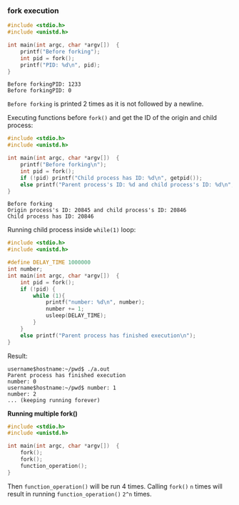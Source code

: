### fork execution

```c
#include <stdio.h>
#include <unistd.h>

int main(int argc, char *argv[])  {
	printf("Before forking");
	int pid = fork();
	printf("PID: %d\n", pid);
}
```
```
Before forkingPID: 1233
Before forkingPID: 0
```
``Before forking`` is printed 2 times as it is not followed by a newline.

Executing functions before ``fork()`` and get the ID of the origin and child process:

```c
#include <stdio.h>
#include <unistd.h>

int main(int argc, char *argv[])  {
	printf("Before forking\n");
	int pid = fork();
	if (!pid) printf("Child process has ID: %d\n", getpid());
	else printf("Parent process's ID: %d and child process's ID: %d\n", getpid(), pid);
}
```
```
Before forking
Origin process's ID: 20845 and child process's ID: 20846
Child process has ID: 20846
```
Running child process inside ``while(1)`` loop:

```c
#include <stdio.h>
#include <unistd.h>

#define DELAY_TIME 1000000
int number;
int main(int argc, char *argv[])  {
	int pid = fork();
	if (!pid) {
        while (1){
            printf("number: %d\n", number);
            number += 1;
            usleep(DELAY_TIME);
        }
    } 
	else printf("Parent process has finished execution\n");
}
```

Result:

```
username$hostname:~/pwd$ ./a.out
Parent process has finished execution
number: 0
username$hostname:~/pwd$ number: 1
number: 2
... (keeping running forever)
```

**Running multiple fork()**
```c
#include <stdio.h>
#include <unistd.h>

int main(int argc, char *argv[])  {
	fork();
    fork();
    function_operation();
}
```

Then ``function_operation()`` will be run 4 times. Calling ``fork()`` ``n`` times will result in running ``function_operation()`` ``2^n`` times.